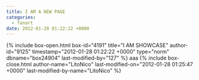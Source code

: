 ```yaml
---
title: I AM A NEW PAGE
categories:
  - fanart
date: 2012-01-28 01:22:22 +0000
---
```

{% include box-open.html box-id="4191" title="I AM SHOWCASE" author-id="9125" timestamp="2012-01-28 01:22:22 +0000" type="norm" dbname="box24904" last-modified-by="127" %}
aaa
{% include box-close.html author-name="LitoNico" last-modified-on="2012-01-28 01:25:47 +0000" last-modified-by-name="LitoNico" %}
